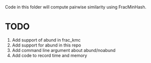 Code in this folder will compute pairwise similarity using FracMinHash.

# TODO

1. Add support of abund in frac_kmc
1. Add support for abund in this repo
1. Add command line argument about abund/noabund
1. Add code to record time and memory